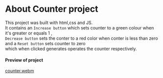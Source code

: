 # About Counter project

This project was built with html,css and JS.<br>
It contains an `Increase button` which sets counter to a green colour when it's greater or equals 1 , <br>`Decrease button` sets the conter to a red color when conter is less than zero and a `Reset button` sets counter to zero <br>which when clicked generates operates the counter respectively.

#### Preview of project

[counter.webm](https://user-images.githubusercontent.com/102270370/197182947-2285dbe5-6eea-4e6b-b00c-182382715a37.webm)
